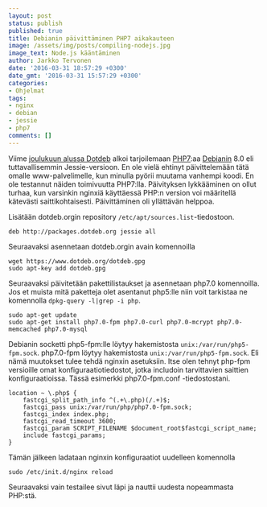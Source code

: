 ```yaml
---
layout: post
status: publish
published: true
title: Debianin päivittäminen PHP7 aikakauteen
image: /assets/img/posts/compiling-nodejs.jpg
image_text: Node.js kääntäminen
author: Jarkko Tervonen
date: '2016-03-31 18:57:29 +0300'
date_gmt: '2016-03-31 15:57:29 +0300'
categories:
- Ohjelmat
tags:
- nginx
- debian
- jessie
- php7
comments: []
---
```

Viime <a href="https://www.dotdeb.org/2015/12/04/php-7-0-0-is-available-for-jessie/">joulukuun alussa Dotdeb</a> alkoi tarjoilemaan <a href="http://www.php.net/">PHP7</a>:aa <a href="http://www.debian.org/">Debianin</a> 8.0 eli tuttavallisemmin Jessie-versioon. En ole vielä ehtinyt päivittelemään tätä omalle www-palvelimelle, kun minulla pyörii muutama vanhempi koodi. En ole testannut näiden toimivuutta PHP7:lla. Päivityksen lykkääminen on ollut turhaa, kun varsinkin nginxiä käyttäessä PHP:n version voi määritellä kätevästi saittikohtaisesti. Päivittäminen oli yllättävän helppoa.

Lisätään dotdeb.orgin repository `/etc/apt/sources.list`-tiedostoon.

```
deb http://packages.dotdeb.org jessie all
```

Seuraavaksi asennetaan dotdeb.orgin avain komennoilla

```
wget https://www.dotdeb.org/dotdeb.gpg
sudo apt-key add dotdeb.gpg
```

Seuraavaksi päivitetään pakettilistaukset ja asennetaan php7.0 komennoilla. Jos et muista mitä paketteja olet asentanut php5:lle niin voit tarkistaa ne komennolla `dpkg-query -l|grep -i php`.

```
sudo apt-get update
sudo apt-get install php7.0-fpm php7.0-curl php7.0-mcrypt php7.0-memcached php7.0-mysql
```

Debianin socketti php5-fpm:lle löytyy hakemistosta `unix:/var/run/php5-fpm.sock`. php7.0-fpm löytyy hakemistosta `unix:/var/run/php5-fpm.sock`. Eli nämä muutokset tulee tehdä nginxin asetuksiin. Itse olen tehnyt php-fpm versioille omat konfiguraatiotiedostot, jotka includoin tarvittavien saittien konfiguraatioissa. Tässä esimerkki php7.0-fpm.conf -tiedostostani.

```
location ~ \.php$ {
	fastcgi_split_path_info ^(.+\.php)(/.+)$;
	fastcgi_pass unix:/var/run/php/php7.0-fpm.sock;
	fastcgi_index index.php;
	fastcgi_read_timeout 3600;
	fastcgi_param SCRIPT_FILENAME $document_root$fastcgi_script_name;
	include fastcgi_params;
}
```

Tämän jälkeen ladataan nginxin konfiguraatiot uudelleen komennolla

```
sudo /etc/init.d/nginx reload
```

Seuraavaksi vain testailee sivut läpi ja nauttii uudesta nopeammasta PHP:stä.
